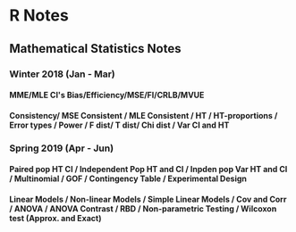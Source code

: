 # R Notes
## Mathematical Statistics Notes 

### Winter 2018 (Jan - Mar)
#### MME/MLE CI's Bias/Efficiency/MSE/FI/CRLB/MVUE
#### Consistency/ MSE Consistent / MLE Consistent / HT / HT-proportions / Error types / Power / F dist/ T dist/ Chi dist / Var CI and HT

### Spring 2019 (Apr - Jun)
#### Paired pop HT CI / Independent Pop HT and CI / Inpden pop Var HT and CI / Multinomial / GOF / Contingency Table / Experimental Design
#### Linear Models / Non-linear Models / Simple Linear Models / Cov and Corr / ANOVA / ANOVA Contrast / RBD / Non-parametric Testing / Wilcoxon test (Approx. and Exact)
